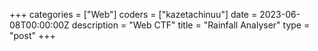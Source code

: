 +++
categories = ["Web"]
coders = ["kazetachinuu"]
date = 2023-06-08T00:00:00Z
description = "Web CTF"
title = "Rainfall Analyser"
type = "post"
+++
